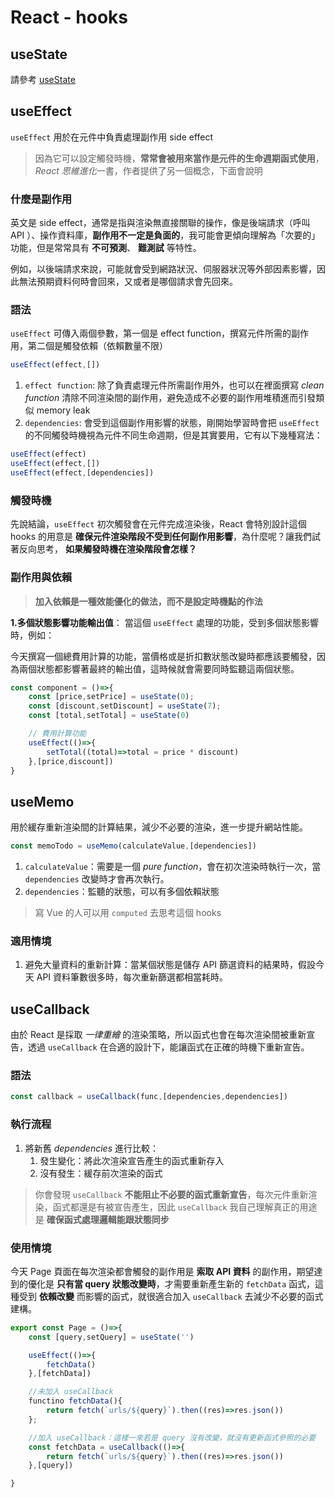 # React - hooks


## useState

請參考 [useState](/docs/react/useState)

## useEffect

`useEffect` 用於在元件中負責處理副作用 side effect 

> 因為它可以設定觸發時機，**常常會被用來當作是元件的生命週期函式使用**，*React 思維進化*一書，作者提供了另一個概念，下面會說明

### 什麼是副作用 
英文是 side effect，通常是指與渲染無直接關聯的操作，像是後端請求（呼叫 API ）、操作資料庫，**副作用不一定是負面的**，我可能會更傾向理解為「次要的」功能，但是常常具有 **不可預測**、 **難測試** 等特性。

例如，以後端請求來說，可能就會受到網路狀況、伺服器狀況等外部因素影響，因此無法預期資料何時會回來，又或者是哪個請求會先回來。

### 語法
`useEffect` 可傳入兩個參數，第一個是 effect function，撰寫元件所需的副作用，第二個是觸發依賴（依賴數量不限）

```jsx
useEffect(effect,[])
```

1. `effect function`: 除了負責處理元件所需副作用外，也可以在裡面撰寫 *clean function* 清除不同渲染間的副作用，避免造成不必要的副作用堆積進而引發類似 memory leak 
2. `dependencies`: 會受到這個副作用影響的狀態，剛開始學習時會把 `useEffect` 的不同觸發時機視為元件不同生命週期，但是其實要用，它有以下幾種寫法：

```jsx
useEffect(effect)
useEffect(effect,[])
useEffect(effect,[dependencies])
```

### 觸發時機
先說結論，`useEffect` 初次觸發會在元件完成渲染後，React 會特別設計這個 hooks 的用意是 **確保元件渲染階段不受到任何副作用影響**，為什麼呢？讓我們試著反向思考， **如果觸發時機在渲染階段會怎樣？**


### 副作用與依賴

> **加入依賴是一種效能優化的做法，而不是設定時機點的作法**

**1.多個狀態影響功能輸出值**：
當這個 `useEffect` 處理的功能，受到多個狀態影響時，例如：

今天撰寫一個總費用計算的功能，當價格或是折扣數狀態改變時都應該要觸發，因為兩個狀態都影響著最終的輸出值，這時候就會需要同時監聽這兩個狀態。

```jsx
const component = ()=>{
	const [price,setPrice] = useState(0);
	const [discount,setDiscount] = useState(7);
	const [total,setTotal] = useState(0)

	// 費用計算功能
	useEffect(()=>{
		setTotal((total)=>total = price * discount)
	},[price,discount])
}
```

## useMemo

用於緩存重新渲染間的計算結果，減少不必要的渲染，進一步提升網站性能。

```jsx
const memoTodo = useMemo(calculateValue,[dependencies])	
```

1. `calculateValue`：需要是一個 *pure function*，會在初次渲染時執行一次，當 `dependencies` 改變時才會再次執行。
2. `dependencies`：監聽的狀態，可以有多個依賴狀態

> 寫 Vue 的人可以用 `computed` 去思考這個 hooks


### 適用情境
1. 避免大量資料的重新計算：當某個狀態是儲存 API 篩選資料的結果時，假設今天 API 資料筆數很多時，每次重新篩選都相當耗時。

## useCallback

由於 React 是採取 *一律重繪* 的渲染策略，所以函式也會在每次渲染間被重新宣告，透過 `useCallback` 在合適的設計下，能讓函式在正確的時機下重新宣告。

### 語法
```jsx
const callback = useCallback(func,[dependencies,dependencies])
```

### 執行流程
1. 將新舊 *dependencies* 進行比較：
	1. 發生變化：將此次渲染宣告產生的函式重新存入
	2. 沒有發生：緩存前次渲染的函式

> 你會發現 `useCallback` **不能阻止不必要的函式重新宣告**，每次元件重新渲染，函式都還是有被宣告產生，因此 `useCallback` 我自己理解真正的用途是 **確保函式處理邏輯能跟狀態同步**

### 使用情境

今天 Page 頁面在每次渲染都會觸發的副作用是 **索取 API 資料** 的副作用，期望達到的優化是 **只有當 query 狀態改變時**，才需要重新產生新的 `fetchData` 函式，這種受到 **依賴改變** 而影響的函式，就很適合加入 `useCallback` 去減少不必要的函式建構。

```jsx
export const Page = ()=>{
	const [query,setQuery] = useState('')

	useEffect(()=>{
		fetchData()
	},[fetchData])

	//未加入 useCallback
	functino fetchData(){
		return fetch(`urls/${query}`).then((res)=>res.json())		
	};

	//加入 useCallback：這樣一來若是 query 沒有改變，就沒有更新函式參照的必要
	const fetchData = useCallback(()=>{
		return fetch(`urls/${query}`).then((res)=>res.json())
	},[query])

}
```

